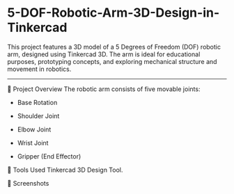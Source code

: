 # 5-DOF-Robotic-Arm-3D-Design-in-Tinkercad
This project features a 3D model of a 5 Degrees of Freedom (DOF) robotic arm, designed using Tinkercad 3D. The arm is ideal for educational purposes, prototyping concepts, and exploring mechanical structure and movement in robotics.

---

📌 Project Overview
The robotic arm consists of five movable joints:

- Base Rotation

- Shoulder Joint

- Elbow Joint

- Wrist Joint

- Gripper (End Effector)

🧰 Tools Used
Tinkercad 3D Design Tool.

📸 Screenshots


